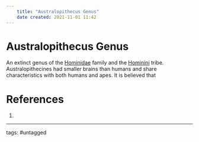 ```yaml
---
	title: "Australopithecus Genus"
	date created: 2021-11-01 11:42
---
```

# Australopithecus Genus

An extinct genus of the [Hominidae](Hominidae.md) family and the [Hominini](Hominini.md) tribe. Australopithecines had smaller brains than humans and share characteristics with both humans and apes. It is believed that 

# References
1. 

---
tags: #untagged